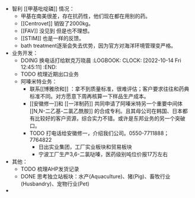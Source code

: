 - 智利 [[甲基吡啶磷]] 情况：
	- 甲基在南美很差，存在抗药性，他们现在都在用别的药。
	- [[Centrovet]] 销毁了2000kg。
	- [[FAV]] 没见到 但是也不理想。
	- [[STIM]] 也是一样的反馈。
	- bath treatment逐渐会失去优势，因为官方对海洋环境管理变严格。
- 业务开发：
	- DOING  换电话打给默克万晓晨
	  :LOGBOOK:
	  CLOCK: [2022-10-14 Fri 12:45:11]
	  :END:
	- TODO 梳理近期出口业务
	- 阿嗪米特业务：
		- 联系[[博雅欣和]] ：拿不到质量标准，很难评估；客户要求往往和药典标准不同。对方愿意下周再核算一下样品生产成本。
		- [[安徽修一]]和 [[一洋制药]] 共同申请了阿嗪米特另一个重要中间体 [[N,N-二乙基-二氯乙酰胺]] 的合成专利。且其母公司在韩国、日本都有比较好的客户资源，综合实力不错。或许是东邦业务的另一个突破口。
		- TODO 打电话给安徽修一，介绍我们公司。0550-7711888；7764822
			- 日出实业集团，工厂实业板块和贸易板块
			- 宁波工厂生产3,6-二氯哒嗪，医药级别吨位价报17万左右
- 其他：
	- TODO 梳理AHP发货记录
	- DONE 思考独立站板块：水产(Aquaculture)、猪(Pig)、畜牧行业(Husbandry)、宠物行业(Pet)
-